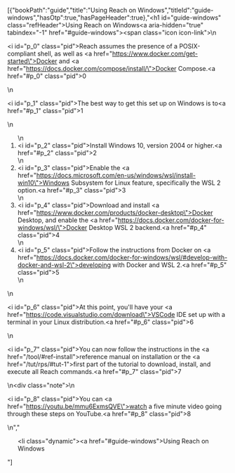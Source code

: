 [{"bookPath":"guide","title":"Using Reach on Windows","titleId":"guide-windows","hasOtp":true,"hasPageHeader":true},"<h1 id=\"guide-windows\" class=\"refHeader\">Using Reach on Windows<a aria-hidden=\"true\" tabindex=\"-1\" href=\"#guide-windows\"><span class=\"icon icon-link\"></span></a></h1>\n<p><i id=\"p_0\" class=\"pid\"></i>Reach assumes the presence of a POSIX-compliant shell, as well as <a href=\"https://www.docker.com/get-started\">Docker</a> and <a href=\"https://docs.docker.com/compose/install/\">Docker Compose</a>.<a href=\"#p_0\" class=\"pid\">0</a></p>\n<p><i id=\"p_1\" class=\"pid\"></i>The best way to get this set up on Windows is to<a href=\"#p_1\" class=\"pid\">1</a></p>\n<ol>\n  <li><i id=\"p_2\" class=\"pid\"></i>Install Windows 10, version 2004 or higher.<a href=\"#p_2\" class=\"pid\">2</a></li>\n  <li><i id=\"p_3\" class=\"pid\"></i>Enable the <a href=\"https://docs.microsoft.com/en-us/windows/wsl/install-win10\">Windows Subsystem for Linux</a> feature, specifically the WSL 2 option.<a href=\"#p_3\" class=\"pid\">3</a></li>\n  <li><i id=\"p_4\" class=\"pid\"></i>Download and install <a href=\"https://www.docker.com/products/docker-desktop\">Docker Desktop</a>, and enable the <a href=\"https://docs.docker.com/docker-for-windows/wsl/\">Docker Desktop WSL 2 backend</a>.<a href=\"#p_4\" class=\"pid\">4</a></li>\n  <li><i id=\"p_5\" class=\"pid\"></i>Follow the instructions from Docker on <a href=\"https://docs.docker.com/docker-for-windows/wsl/#develop-with-docker-and-wsl-2\">developing with Docker and WSL 2</a>.<a href=\"#p_5\" class=\"pid\">5</a></li>\n</ol>\n<p><i id=\"p_6\" class=\"pid\"></i>At this point, you'll have your <a href=\"https://code.visualstudio.com/download\">VSCode</a> IDE set up with a terminal in your Linux distribution.<a href=\"#p_6\" class=\"pid\">6</a></p>\n<p><i id=\"p_7\" class=\"pid\"></i>You can now follow the instructions in the <a href=\"/tool/#ref-install\">reference manual on installation</a> or the <a href=\"/tut/rps/#tut-1\">first part of the tutorial</a> to download, install, and execute all Reach commands.<a href=\"#p_7\" class=\"pid\">7</a></p>\n<div class=\"note\">\n  <p><i id=\"p_8\" class=\"pid\"></i>You can <a href=\"https://youtu.be/mmu6ExmsQVE\">watch a five minute video</a> going through these steps on YouTube.<a href=\"#p_8\" class=\"pid\">8</a></p>\n</div>","<ul><li class=\"dynamic\"><a href=\"#guide-windows\">Using Reach on Windows</a></li></ul>"]
